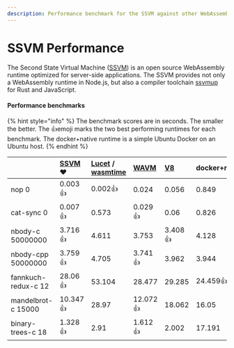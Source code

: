 ```yaml
---
description: Performance benchmark for the SSVM against other WebAssembly runtimes
---
```


# SSVM Performance

The Second State Virtual Machine \([SSVM](https://github.com/second-state/ssvm)\)  is an open source WebAssembly runtime optimized for server-side applications. The SSVM provides not only a WebAssembly runtime in Node.js, but also a compiler toolchain [ssvmup](https://github.com/second-state/ssvmup) for Rust and JavaScript.

#### Performance benchmarks

{% hint style="info" %}
The benchmark scores are in seconds. The smaller the better. The 👍emoji marks the two best performing runtimes for each benchmark. The docker+native runtime is a simple Ubuntu Docker on an Ubuntu host.
{% endhint %}

|  | [SSVM](https://github.com/second-state/SSVM)❤️ | [Lucet](https://github.com/bytecodealliance/lucet) / [wasmtime](https://github.com/bytecodealliance/wasmtime) | [WAVM](https://github.com/WAVM/WAVM) | [V8](https://github.com/v8/v8) | docker+native |
| :--- | :--- | :--- | :--- | :--- | :--- |
| nop 0 | 0.003👍 | 0.002👍 | 0.024 | 0.056 | 0.849 |
| cat-sync 0 | 0.007👍 | 0.573 | 0.029👍 | 0.06 | 0.826 |
| nbody-c 50000000 | 3.716👍 | 4.611 | 3.753 | 3.408👍 | 4.128 |
| nbody-cpp 50000000 | 3.759👍 | 4.705 | 3.741👍 | 3.962 | 3.944 |
| fannkuch-redux-c 12 | 28.06👍 | 53.104 | 28.477 | 29.285 | 24.459👍 |
| mandelbrot-c 15000 | 10.347👍 | 28.97 | 12.072👍 | 18.062 | 16.05 |
| binary-trees-c 18 | 1.328👍 | 2.91 | 1.612👍 | 2.002 | 17.191 |


